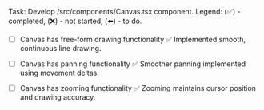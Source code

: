 Task: Develop /src/components/Canvas.tsx component.
Legend:  (✅) - completed, (❌) - not started, (⬅️) - to do.



- [ ] Canvas has free-form drawing functionality ✅ Implemented smooth, continuous line drawing.
- [ ] Canvas has panning functionality ✅ Smoother panning implemented using movement deltas.
- [ ] Canvas has zooming functionality ✅ Zooming maintains cursor position and drawing accuracy.


